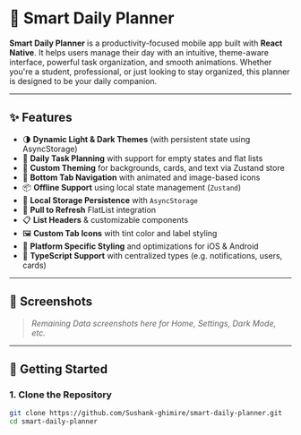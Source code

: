 # 🧠 Smart Daily Planner

**Smart Daily Planner** is a productivity-focused mobile app built with **React Native**. It helps users manage their day with an intuitive, theme-aware interface, powerful task organization, and smooth animations. Whether you're a student, professional, or just looking to stay organized, this planner is designed to be your daily companion.

---

## ✨ Features

- 🌗 **Dynamic Light & Dark Themes** (with persistent state using AsyncStorage)
- 📅 **Daily Task Planning** with support for empty states and flat lists
- 🎨 **Custom Theming** for backgrounds, cards, and text via Zustand store
- 📲 **Bottom Tab Navigation** with animated and image-based icons
- 📦 **Offline Support** using local state management (`Zustand`)
- 💾 **Local Storage Persistence** with `AsyncStorage`
- 🔁 **Pull to Refresh** FlatList integration
- 📋 **List Headers** & customizable components
- 🖼️ **Custom Tab Icons** with tint color and label styling
- 📍 **Platform Specific Styling** and optimizations for iOS & Android
- 🧪 **TypeScript Support** with centralized types (e.g. notifications, users, cards)

---

## 📸 Screenshots

> _Remaining Data screenshots here for Home, Settings, Dark Mode, etc._

---

## 🚀 Getting Started

### 1. Clone the Repository

```bash
git clone https://github.com/Sushank-ghimire/smart-daily-planner.git
cd smart-daily-planner
```
